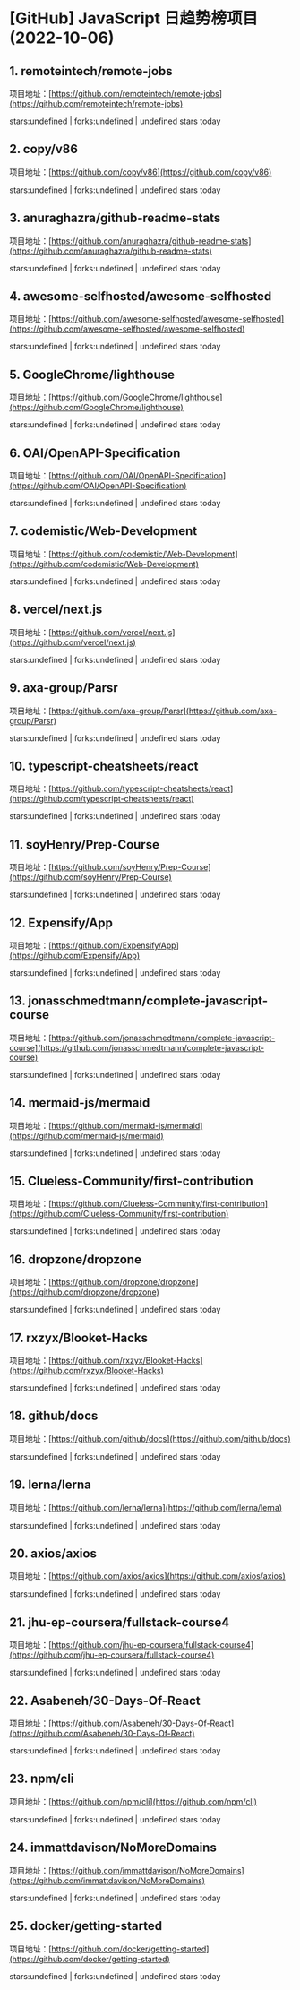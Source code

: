 # [GitHub] JavaScript 日趋势榜项目(2022-10-06)

## 1. remoteintech/remote-jobs 

项目地址：[https://github.com/remoteintech/remote-jobs](https://github.com/remoteintech/remote-jobs)

stars:undefined | forks:undefined | undefined stars today 



## 2. copy/v86 

项目地址：[https://github.com/copy/v86](https://github.com/copy/v86)

stars:undefined | forks:undefined | undefined stars today 



## 3. anuraghazra/github-readme-stats 

项目地址：[https://github.com/anuraghazra/github-readme-stats](https://github.com/anuraghazra/github-readme-stats)

stars:undefined | forks:undefined | undefined stars today 



## 4. awesome-selfhosted/awesome-selfhosted 

项目地址：[https://github.com/awesome-selfhosted/awesome-selfhosted](https://github.com/awesome-selfhosted/awesome-selfhosted)

stars:undefined | forks:undefined | undefined stars today 



## 5. GoogleChrome/lighthouse 

项目地址：[https://github.com/GoogleChrome/lighthouse](https://github.com/GoogleChrome/lighthouse)

stars:undefined | forks:undefined | undefined stars today 



## 6. OAI/OpenAPI-Specification 

项目地址：[https://github.com/OAI/OpenAPI-Specification](https://github.com/OAI/OpenAPI-Specification)

stars:undefined | forks:undefined | undefined stars today 



## 7. codemistic/Web-Development 

项目地址：[https://github.com/codemistic/Web-Development](https://github.com/codemistic/Web-Development)

stars:undefined | forks:undefined | undefined stars today 



## 8. vercel/next.js 

项目地址：[https://github.com/vercel/next.js](https://github.com/vercel/next.js)

stars:undefined | forks:undefined | undefined stars today 



## 9. axa-group/Parsr 

项目地址：[https://github.com/axa-group/Parsr](https://github.com/axa-group/Parsr)

stars:undefined | forks:undefined | undefined stars today 



## 10. typescript-cheatsheets/react 

项目地址：[https://github.com/typescript-cheatsheets/react](https://github.com/typescript-cheatsheets/react)

stars:undefined | forks:undefined | undefined stars today 



## 11. soyHenry/Prep-Course 

项目地址：[https://github.com/soyHenry/Prep-Course](https://github.com/soyHenry/Prep-Course)

stars:undefined | forks:undefined | undefined stars today 



## 12. Expensify/App 

项目地址：[https://github.com/Expensify/App](https://github.com/Expensify/App)

stars:undefined | forks:undefined | undefined stars today 



## 13. jonasschmedtmann/complete-javascript-course 

项目地址：[https://github.com/jonasschmedtmann/complete-javascript-course](https://github.com/jonasschmedtmann/complete-javascript-course)

stars:undefined | forks:undefined | undefined stars today 



## 14. mermaid-js/mermaid 

项目地址：[https://github.com/mermaid-js/mermaid](https://github.com/mermaid-js/mermaid)

stars:undefined | forks:undefined | undefined stars today 



## 15. Clueless-Community/first-contribution 

项目地址：[https://github.com/Clueless-Community/first-contribution](https://github.com/Clueless-Community/first-contribution)

stars:undefined | forks:undefined | undefined stars today 



## 16. dropzone/dropzone 

项目地址：[https://github.com/dropzone/dropzone](https://github.com/dropzone/dropzone)

stars:undefined | forks:undefined | undefined stars today 



## 17. rxzyx/Blooket-Hacks 

项目地址：[https://github.com/rxzyx/Blooket-Hacks](https://github.com/rxzyx/Blooket-Hacks)

stars:undefined | forks:undefined | undefined stars today 



## 18. github/docs 

项目地址：[https://github.com/github/docs](https://github.com/github/docs)

stars:undefined | forks:undefined | undefined stars today 



## 19. lerna/lerna 

项目地址：[https://github.com/lerna/lerna](https://github.com/lerna/lerna)

stars:undefined | forks:undefined | undefined stars today 



## 20. axios/axios 

项目地址：[https://github.com/axios/axios](https://github.com/axios/axios)

stars:undefined | forks:undefined | undefined stars today 



## 21. jhu-ep-coursera/fullstack-course4 

项目地址：[https://github.com/jhu-ep-coursera/fullstack-course4](https://github.com/jhu-ep-coursera/fullstack-course4)

stars:undefined | forks:undefined | undefined stars today 



## 22. Asabeneh/30-Days-Of-React 

项目地址：[https://github.com/Asabeneh/30-Days-Of-React](https://github.com/Asabeneh/30-Days-Of-React)

stars:undefined | forks:undefined | undefined stars today 



## 23. npm/cli 

项目地址：[https://github.com/npm/cli](https://github.com/npm/cli)

stars:undefined | forks:undefined | undefined stars today 



## 24. immattdavison/NoMoreDomains 

项目地址：[https://github.com/immattdavison/NoMoreDomains](https://github.com/immattdavison/NoMoreDomains)

stars:undefined | forks:undefined | undefined stars today 



## 25. docker/getting-started 

项目地址：[https://github.com/docker/getting-started](https://github.com/docker/getting-started)

stars:undefined | forks:undefined | undefined stars today 




